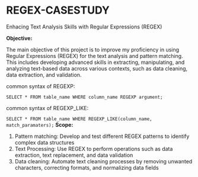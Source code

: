 # REGEX-CASESTUDY
Enhacing Text Analysis Skills with Regular Expressions (REGEX)

**Objective:**

The main objective of this project is to improve my proficiency in using Regular Expressions (REGEX) for the text analysis and pattern matching. This includes developing advanced skills in extracting, manipulating, and analyzing text-based data across various contexts, such as data cleaning, data extraction, and validation.

common syntax of REGEXP:

`SELECT * FROM table_name WHERE column_name REGEXP argument;`

common syntax of REGEXP_LIKE:

`SELECT * FROM table_name WHERE REGEXP_LIKE(column_name, match_paramaters);`
**Scope:**
1. Pattern matching: Develop and test different REGEX patterns to identify complex data structures
2. Text Processing: Use REGEX to perform operations such as data extraction, text replacement, and data validation
3. Data cleaning: Automate text cleaning processes by removing unwanted characters, correcting formats, and normalizing data fields

